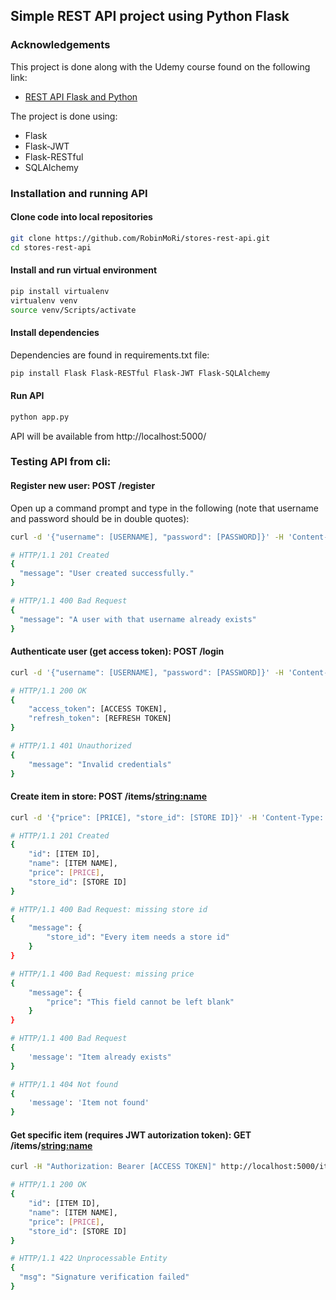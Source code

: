 ## Simple REST API project using Python Flask

### Acknowledgements

This project is done along with the Udemy course found on the 
following link:
* [REST API Flask and Python](https://www.udemy.com/course/rest-api-flask-and-python/)

The project is done using:
* Flask
* Flask-JWT
* Flask-RESTful
* SQLAlchemy


### Installation and running API
#### Clone code into local repositories
```bash
git clone https://github.com/RobinMoRi/stores-rest-api.git
cd stores-rest-api
```

#### Install and run virtual environment
```bash
pip install virtualenv
virtualenv venv
source venv/Scripts/activate
```

#### Install dependencies
Dependencies are found in requirements.txt file:
```bash
pip install Flask Flask-RESTful Flask-JWT Flask-SQLAlchemy
```

#### Run API
```bash
python app.py
```
API will be available from http://localhost:5000/

### Testing API from cli:
#### Register new user: POST /register
Open up a command prompt and type in the following (note that username and password should be in double quotes):

```bash
curl -d '{"username": [USERNAME], "password": [PASSWORD]}' -H 'Content-Type: application/json' http://localhost:5000/register
```

```bash
# HTTP/1.1 201 Created
{
  "message": "User created successfully."
}
```

```bash
# HTTP/1.1 400 Bad Request
{
  "message": "A user with that username already exists"
}
```

#### Authenticate user (get access token): POST /login
```bash
curl -d '{"username": [USERNAME], "password": [PASSWORD]}' -H 'Content-Type: application/json' http://localhost:5000/login
```
```bash
# HTTP/1.1 200 OK
{
    "access_token": [ACCESS TOKEN],
    "refresh_token": [REFRESH TOKEN]
}
```

```bash
# HTTP/1.1 401 Unauthorized
{
    "message": "Invalid credentials"
}
```

#### Create item in store: POST /items/<string:name>
```bash
curl -d '{"price": [PRICE], "store_id": [STORE ID]}' -H 'Content-Type: application/json' http://localhost:5000/items/[ITEM NAME]
```
```bash
# HTTP/1.1 201 Created
{
    "id": [ITEM ID],
    "name": [ITEM NAME],
    "price": [PRICE],
    "store_id": [STORE ID]
}
```

```bash
# HTTP/1.1 400 Bad Request: missing store id
{
    "message": {
        "store_id": "Every item needs a store id"
    }
}
```
```bash
# HTTP/1.1 400 Bad Request: missing price
{
    "message": {
        "price": "This field cannot be left blank"
    }
}
```
```bash
# HTTP/1.1 400 Bad Request
{
    'message': "Item already exists"
}
```
```bash
# HTTP/1.1 404 Not found
{
    'message': 'Item not found'
}
```

#### Get specific item (requires JWT autorization token): GET /items/<string:name>
```bash
curl -H "Authorization: Bearer [ACCESS TOKEN]" http://localhost:5000/items/[ITEM NAME]
```
```bash
# HTTP/1.1 200 OK
{
    "id": [ITEM ID],
    "name": [ITEM NAME],
    "price": [PRICE],
    "store_id": [STORE ID]
}
```
```bash
# HTTP/1.1 422 Unprocessable Entity
{
  "msg": "Signature verification failed"
}
```